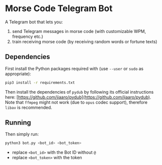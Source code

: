 # Morse Code Telegram Bot

A Telegram bot that lets you:

1. send Telegram messages in morse code (with customizable WPM, frequency etc.)
2. train receiving morse code (by receiving random words or fortune texts)

## Dependencies

First install the Python packages required with (use `--user` or `sudo` as appropriate):

```bash
pip3 install -r requirements.txt
```

Then install the dependencies of `pydub` by following its official instructions here: [https://github.com/jiaaro/pydub](https://github.com/jiaaro/pydub). Note that `ffmpeg` might not work (due to `opus` codec support), therefore `libav` is recommended.

## Running

Then simply run:

```bash
python3 bot.py <bot_id> <bot_token>
```

- replace `<bot_id>` with the Bot ID without `@`
- replace `<bot_token>` with the token

